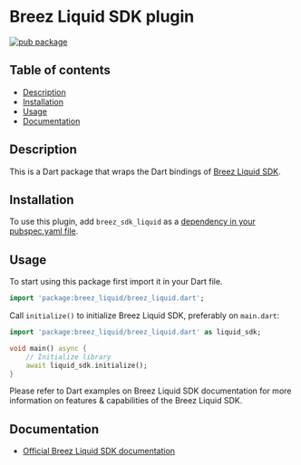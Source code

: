 # Breez Liquid SDK plugin

[![pub package](https://img.shields.io/pub/v/breez_sdk_liquid.svg)](https://pub.dev/packages/breez_sdk_liquid)

## Table of contents
- [Description](#description)
- [Installation](#installation)
- [Usage](#usage)
- [Documentation](#documentation)

## Description

This is a Dart package that wraps the Dart bindings of [Breez Liquid SDK](https://github.com/breez/breez-liquid-sdk?tab=readme-ov-file#readme).

## Installation
To use this plugin, add `breez_sdk_liquid` as a [dependency in your pubspec.yaml file](https://flutter.dev/docs/development/platform-integration/platform-channels).

## Usage

To start using this package first import it in your Dart file.

```dart
import 'package:breez_liquid/breez_liquid.dart';
```
Call `initialize()` to initialize Breez Liquid SDK, preferably on `main.dart`:

```dart
import 'package:breez_liquid/breez_liquid.dart' as liquid_sdk;

void main() async {
    // Initialize library
    await liquid_sdk.initialize();
}
```

Please refer to Dart examples on Breez Liquid SDK documentation for more information on features & capabilities of the Breez Liquid SDK.

## Documentation

- [Official Breez Liquid SDK documentation](https://sdk-doc-liquid.breez.technology/)